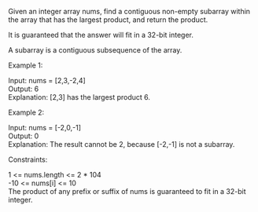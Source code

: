 Given an integer array nums, find a contiguous non-empty subarray within the array that has the largest product, and return the product.

It is guaranteed that the answer will fit in a 32-bit integer.

A subarray is a contiguous subsequence of the array.

 
Example 1:

Input: nums = [2,3,-2,4]\
Output: 6\
Explanation: [2,3] has the largest product 6.

Example 2:

Input: nums = [-2,0,-1]\
Output: 0\
Explanation: The result cannot be 2, because [-2,-1] is not a subarray.
 

Constraints:

1 <= nums.length <= 2 * 104\
-10 <= nums[i] <= 10\
The product of any prefix or suffix of nums is guaranteed to fit in a 32-bit integer.
